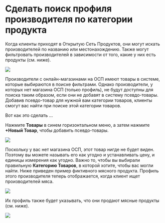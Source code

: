 # Сделать поиск профиля производителя по категории продукта

Когда клиенты приходят в Открытую Сеть Продуктов, они могут искать производителей по названию или местонахождению. Также могут фильтровать производителей в зависимости от того, какие у них есть продукты \(см. ниже\).

![](../../.gitbook/assets/filter-by-product.png)

Производители с онлайн-магазинами на ОСП имеют товары в системе, которые выбираются в поиске фильтрами. Однако производители, у которых нет магазина ОСП \(только профиль\), не будут доступны для поиска таким образом, если они не добавят в систему псевдо-товары. Добавив псевдо-товар для нужной вам категории товаров, клиенты смогут вас найти при поиске этой категории товаров.

Вот как это сделать ...

Нажмите **Товары** в синем горизонтальном меню, а затем нажмите **+Новый Товар**, чтобы добавить псевдо-товары.

![](../../.gitbook/assets/access-new-product.png)

Поскольку у вас нет магазина ОСП, этот товар нигде не будет виден. Поэтому вы можете называть его как угодно и устанавливать цену, и единицы измерения как угодно. Важно то, чтобы вы выбирали правильную **Категорию Товаров**, в которой хотите, чтобы вас могли найти. Ниже приведен пример фиктивного мясного продукта. Профиль этого производителя теперь отображается, когда клиент ищет производителей мяса.

![](../../.gitbook/assets/dummy-meat-product.png)

Их профиль также будет указывать, что они продают мясные продукты \(см. ниже\).

![](../../.gitbook/assets/meat.png)

